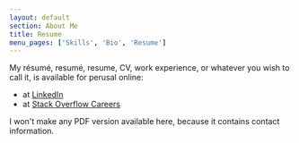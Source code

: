 ```yaml
---
layout: default
section: About Me
title: Resume
menu_pages: ['Skills', 'Bio', 'Resume']
---
```


My résumé, resumé, resume, CV, work experience, or whatever you wish to call it, is available for perusal online:

- at [LinkedIn](http://www.linkedin.com/profile/view?id=9282496)
- at [Stack Overflow Careers](http://careers.stackoverflow.com/philipchimento)

I won't make any PDF version available here, because it contains contact information.
